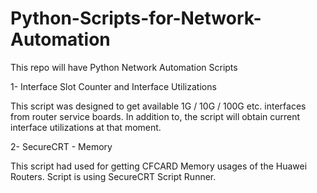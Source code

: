# Python-Scripts-for-Network-Automation
This repo will have Python Network Automation Scripts

1- Interface Slot Counter and Interface Utilizations

This script was designed to get available 1G / 10G / 100G etc. interfaces from router service boards. In addition to, the script will obtain current interface utilizations at that moment.

2- SecureCRT - Memory

This script had used for getting CFCARD Memory usages of the Huawei Routers. Script is using SecureCRT Script Runner. 
